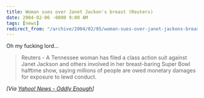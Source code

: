 ```yaml
---
title: Woman sues over Janet Jackon's breast (Reuters)
date: 2004-02-06 -0800 9:00 AM
tags: [news]
redirect_from: "/archive/2004/02/05/woman-sues-over-janet-jackons-breast-reuters.aspx/"
---
```


Oh my fucking lord...

> Reuters - A Tennessee woman has filed a class action suit against
> Janet Jackson and others involved in her breast-baring Super Bowl
> halftime show, saying millions of people are owed monetary damages for
> exposure to lewd conduct.

*[Via [Yahoo! News - Oddly
Enough](http://us.rd.yahoo.com/dailynews/rss/757/*http://story.news.yahoo.com/news?tmpl=story2&u=/nm/20040206/od_uk_nm/oukoe_media_jackson)]*

